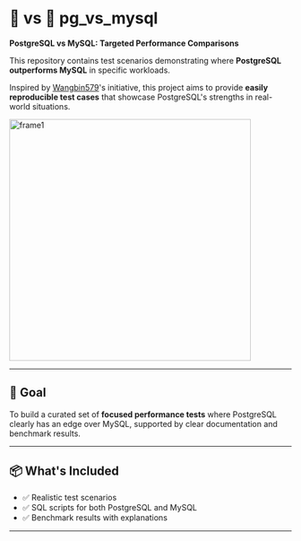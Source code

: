 # 🐘 vs 🐬 pg_vs_mysql

**PostgreSQL vs MySQL: Targeted Performance Comparisons**

This repository contains test scenarios demonstrating where **PostgreSQL outperforms MySQL** in specific workloads.

Inspired by [Wangbin579](https://x.com/wangbin579)'s initiative, this project aims to provide **easily reproducible test cases** that showcase PostgreSQL's strengths in real-world situations.

<img width="431" alt="frame1" src="https://github.com/user-attachments/assets/ecae315d-60c6-48fc-8ef5-33850bbb003e" />

---


## 🎯 Goal

To build a curated set of **focused performance tests** where PostgreSQL clearly has an edge over MySQL, supported by clear documentation and benchmark results.

---

## 📦 What's Included

- ✅ Realistic test scenarios
- ✅ SQL scripts for both PostgreSQL and MySQL
- ✅ Benchmark results with explanations


---

